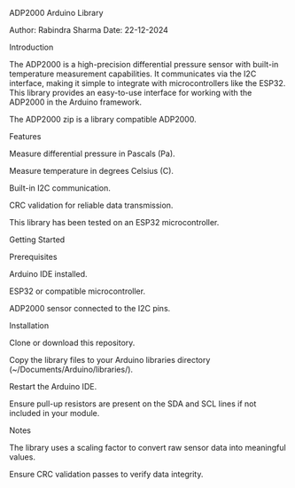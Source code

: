 ADP2000 Arduino Library

Author: Rabindra Sharma  Date: 22-12-2024

Introduction

The ADP2000 is a high-precision differential pressure sensor with built-in temperature measurement capabilities. It communicates via the I2C interface, making it simple to integrate with microcontrollers like the ESP32. This library provides an easy-to-use interface for working with the ADP2000 in the Arduino framework.

The ADP2000 zip is a library compatible ADP2000.

Features

Measure differential pressure in Pascals (Pa).

Measure temperature in degrees Celsius (C).

Built-in I2C communication.

CRC validation for reliable data transmission.

This library has been tested on an ESP32 microcontroller.

Getting Started

Prerequisites

Arduino IDE installed.

ESP32 or compatible microcontroller.

ADP2000 sensor connected to the I2C pins.

Installation

Clone or download this repository.

Copy the library files to your Arduino libraries directory (~/Documents/Arduino/libraries/).

Restart the Arduino IDE.

Ensure pull-up resistors are present on the SDA and SCL lines if not included in your module.


Notes

The library uses a scaling factor to convert raw sensor data into meaningful values.

Ensure CRC validation passes to verify data integrity.



